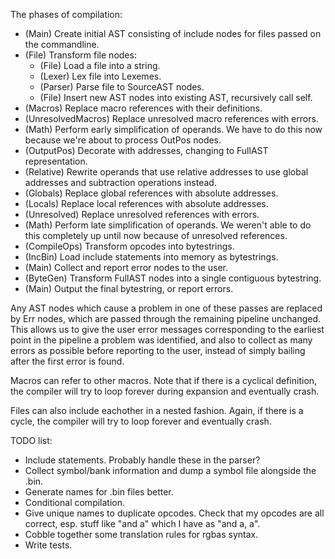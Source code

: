The phases of compilation:

* (Main) Create initial AST consisting of include nodes for files passed on
  the commandline.
* (File) Transform file nodes:
  * (File) Load a file into a string.
  * (Lexer) Lex file into Lexemes.
  * (Parser) Parse file to SourceAST nodes.
  * (File) Insert new AST nodes into existing AST, recursively call self.
* (Macros) Replace macro references with their definitions.
* (UnresolvedMacros) Replace unresolved macro references with errors.
* (Math) Perform early simplification of operands. We have to do this now
  because we're about to process OutPos nodes.
* (OutputPos) Decorate with addresses, changing to FullAST representation.
* (Relative) Rewrite operands that use relative addresses to use global
  addresses and subtraction operations instead.
* (Globals) Replace global references with absolute addresses.
* (Locals) Replace local references with absolute addresses.
* (Unresolved) Replace unresolved references with errors.
* (Math) Perform late simplification of operands. We weren't able to do this
  completely up until now because of unresolved references.
* (CompileOps) Transform opcodes into bytestrings.
* (IncBin) Load include statements into memory as bytestrings.
* (Main) Collect and report error nodes to the user.
* (ByteGen) Transform FullAST nodes into a single contiguous bytestring.
* (Main) Output the final bytestring, or report errors.

Any AST nodes which cause a problem in one of these passes are replaced by Err
nodes, which are passed through the remaining pipeline unchanged. This allows
us to give the user error messages corresponding to the earliest point in the
pipeline a problem was identified, and also to collect as many errors as
possible before reporting to the user, instead of simply bailing after the
first error is found.

Macros can refer to other macros. Note that if there is a cyclical definition,
the compiler will try to loop forever during expansion and eventually crash.

Files can also include eachother in a nested fashion. Again, if there is a
cycle, the compiler will try to loop forever and eventually crash.

TODO list:

* Include statements. Probably handle these in the parser?
* Collect symbol/bank information and dump a symbol file alongside the .bin.
* Generate names for .bin files better.
* Conditional compilation.
* Give unique names to duplicate opcodes. Check that my opcodes are all
  correct, esp. stuff like "and a" which I have as "and a, a".
* Cobble together some translation rules for rgbas syntax.
* Write tests.

